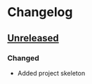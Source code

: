 # Changelog

## [Unreleased]
### Changed
- Added project skeleton

[Unreleased]: https://github.com/raiden-network/light-client
